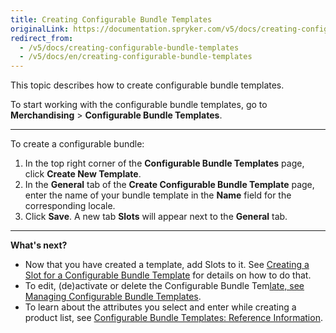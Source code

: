 ```yaml
---
title: Creating Configurable Bundle Templates
originalLink: https://documentation.spryker.com/v5/docs/creating-configurable-bundle-templates
redirect_from:
  - /v5/docs/creating-configurable-bundle-templates
  - /v5/docs/en/creating-configurable-bundle-templates
---
```


This topic describes how to create configurable bundle templates.

To start working with the configurable bundle templates, go to **Merchandising** > **Configurable Bundle Templates**.

---
To create a configurable bundle:

1. In the top right corner of the **Configurable Bundle Templates** page, click **Create New Template**.
2. In the **General** tab of the **Create Configurable Bundle Template** page, enter the name of your bundle template in the **Name** field for the corresponding locale.
3. Click **Save**. A new tab **Slots** will appear next to the **General** tab.
***
**What's next?**

* Now that you have created a template, add Slots to it. See [Creating a Slot for a Configurable Bundle Template](https://documentation.spryker.com/docs/en/managing-configurable-bundle-templates#creating-a-slot-for-a-configurable-bundle-template) for details on how to do that.
* To edit, (de)activate or delete the Configurable Bundle Tem[late, see Managing Configurable Bundle Templates](https://documentation.spryker.com/docs/en/managing-configurable-bundle-templates).
* To learn about the attributes you select and enter while creating a product list, see [Configurable Bundle Templates: Reference Information](https://documentation.spryker.com/docs/en/configurable-bundle-templates-reference-information).

